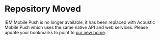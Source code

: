 # Repository Moved
IBM Mobile Push is no longer available, it has been replaced with Acoustic Mobile Push which uses the same native API and web services. Please update your bookmarks to point to [our new home](https://github.com/Acoustic-Mobile-Push/Xamarin).